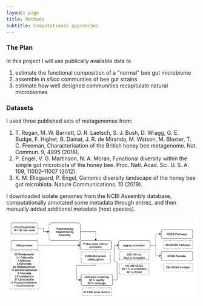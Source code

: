 ```yaml
---
layout: page
title: Methods
subtitle: Computational approaches
---
```


### The Plan
In this project I will use publically available data to 
1. estimate the functional composition of a "normal" bee gut microbiome 
2. assemble *in silico* communties of bee gut strains 
3. estimate how well designed communities recapitulate natural microbiomes  

### Datasets
I used three published sets of metagenomes from:
1. T. Regan, M. W. Barnett, D. R. Laetsch, S. J. Bush, D. Wragg, G. E. Budge, F. Highet, B. Dainat, J. R. de Miranda, M. Watson, M. Blaxter, T. C. Freeman, Characterisation of the British honey bee metagenome. Nat. Commun. 9, 4995 (2018). 
1. P. Engel, V. G. Martinson, N. A. Moran, Functional diversity within the simple gut microbiota of the honey bee. Proc. Natl. Acad. Sci. U. S. A. 109, 11002–11007 (2012).
1. K. M. Ellegaard, P. Engel, Genomic diversity landscape of the honey bee gut microbiota. Nature Communications. 10 (2019).

I downloaded isolate genomes from the NCBI Assembly database, computationally annotated some metadata through entrez, and then manually added additional metadata (host species).

![workflow](assets/img/workflow.png)
